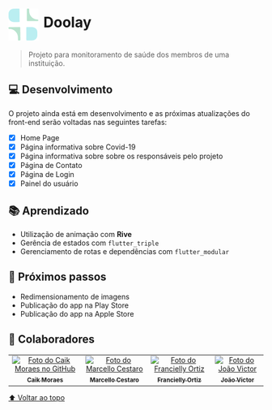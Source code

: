 # <div style="display: flex; align-items=center; flex-wrap: wrap;"><img src="images/logo.png" alt="doolay"><span style="margin: 10px;">Doolay</span></div>

> Projeto para monitoramento de saúde dos membros de uma instituição.

## :computer: Desenvolvimento

O projeto ainda está em desenvolvimento e as próximas atualizações do front-end serão voltadas nas seguintes tarefas:

- [x] Home Page
- [x] Página informativa sobre Covid-19 
- [x] Página informativa sobre sobre os responsáveis pelo projeto
- [x] Página de Contato
- [x] Página de Login
- [x] Painel do usuário

## :books: Aprendizado

* Utilização de animação com **Rive**
* Gerência de estados com `flutter_triple`
* Gerenciamento de rotas e dependências com `flutter_modular`

## :thought_balloon: Próximos passos

* Redimensionamento de imagens
* Publicação do app na Play Store
* Publicação do app na Apple Store

## :handshake: Colaboradores

<table>
  <tr>
    <td align="center">
      <a href="https://github.com/caikmoraes">
        <img src="https://avatars.githubusercontent.com/u/47791767?s=400&u=a11d5fd88b27b9d86d54df93c57f5a1b01921207&v=4" width="100px;" alt="Foto do Caik Moraes no GitHub"/><br>
        <sub>
          <b>Caik Moraes</b>
        </sub>
      </a>
    </td>
    <td align="center">
      <a href="https://github.com/marcellorcestaro">
        <img src="https://avatars.githubusercontent.com/u/32852416?v=4" width="100px;" alt="Foto do Marcello Cestaro"/><br>
        <sub>
          <b>Marcello Cestaro</b>
        </sub>
      </a>
    </td>
    <td align="center">
      <a href="https://github.com/ortizfrancielly">
        <img src="https://avatars.githubusercontent.com/u/59661321?v=4" width="100px;" alt="Foto do Francielly Ortiz"/><br>
        <sub>
          <b>Francielly Ortiz</b>
        </sub>
      </a>
    </td>
    <td align="center">
      <a href="https://github.com/jvmoraisr6597">
        <img src="https://avatars.githubusercontent.com/u/55808088?v=4" width="100px;" alt="Foto do João Victor"/><br>
        <sub>
          <b>João Victor</b>
        </sub>
      </a>
    </td>
  </tr>
</table>

[⬆ Voltar ao topo](#Doolay)<br>
